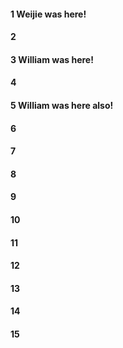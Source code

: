 #### 1 Weijie was here!
#### 2
#### 3 William was here!
#### 4
#### 5 William was here also!
#### 6
#### 7
#### 8
#### 9
#### 10
#### 11
#### 12
#### 13
#### 14
#### 15
